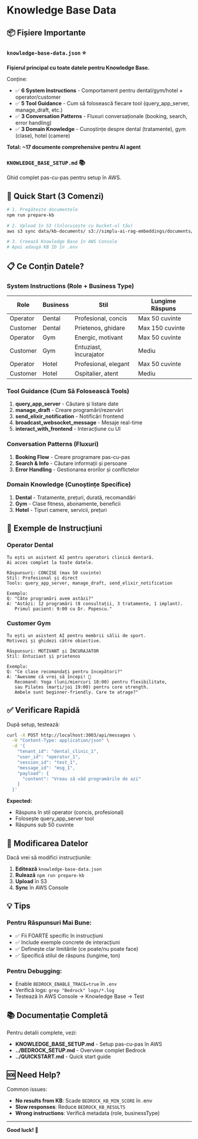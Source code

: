# Knowledge Base Data

## 📦 Fișiere Importante

### `knowledge-base-data.json` ⭐
**Fișierul principal cu toate datele pentru Knowledge Base.**

Conține:
- ✅ **6 System Instructions** - Comportament pentru dental/gym/hotel × operator/customer
- ✅ **5 Tool Guidance** - Cum să folosească fiecare tool (query_app_server, manage_draft, etc.)
- ✅ **3 Conversation Patterns** - Fluxuri conversaționale (booking, search, error handling)
- ✅ **3 Domain Knowledge** - Cunoștințe despre dental (tratamente), gym (clase), hotel (camere)

**Total: ~17 documente comprehensive pentru AI agent**

### `KNOWLEDGE_BASE_SETUP.md` 📚
Ghid complet pas-cu-pas pentru setup în AWS.

## 🚀 Quick Start (3 Comenzi)

```bash
# 1. Pregătește documentele
npm run prepare-kb

# 2. Upload în S3 (înlocuiește cu bucket-ul tău)
aws s3 sync data/kb-documents/ s3://simplu-ai-rag-embeddings/documents/

# 3. Creează Knowledge Base în AWS Console
# Apoi adaugă KB ID în .env
```

## 📋 Ce Conțin Datele?

### System Instructions (Role + Business Type)

| Role | Business | Stil | Lungime Răspuns |
|------|----------|------|----------------|
| Operator | Dental | Profesional, concis | Max 50 cuvinte |
| Customer | Dental | Prietenos, ghidare | Max 150 cuvinte |
| Operator | Gym | Energic, motivant | Max 50 cuvinte |
| Customer | Gym | Entuziast, încurajator | Mediu |
| Operator | Hotel | Profesional, elegant | Max 50 cuvinte |
| Customer | Hotel | Ospitalier, atent | Mediu |

### Tool Guidance (Cum Să Folosească Tools)

1. **query_app_server** - Căutare și listare date
2. **manage_draft** - Creare programări/rezervări
3. **send_elixir_notification** - Notificări frontend
4. **broadcast_websocket_message** - Mesaje real-time
5. **interact_with_frontend** - Interacțiune cu UI

### Conversation Patterns (Fluxuri)

1. **Booking Flow** - Creare programare pas-cu-pas
2. **Search & Info** - Căutare informații și persoane
3. **Error Handling** - Gestionarea erorilor și conflictelor

### Domain Knowledge (Cunoștințe Specifice)

1. **Dental** - Tratamente, prețuri, durată, recomandări
2. **Gym** - Clase fitness, abonamente, beneficii
3. **Hotel** - Tipuri camere, servicii, prețuri

## 🎯 Exemple de Instrucțiuni

### Operator Dental
```
Tu ești un asistent AI pentru operatori clinică dentară.
Ai acces complet la toate datele.

Răspunsuri: CONCISE (max 50 cuvinte)
Stil: Profesional și direct
Tools: query_app_server, manage_draft, send_elixir_notification

Exemplu:
Q: "Câte programări avem astăzi?"
A: "Astăzi: 12 programări (8 consultații, 3 tratamente, 1 implant). 
   Primul pacient: 9:00 cu Dr. Popescu."
```

### Customer Gym
```
Tu ești un asistent AI pentru membrii sălii de sport.
Motivezi și ghidezi către obiective.

Răspunsuri: MOTIVANT și ÎNCURAJATOR
Stil: Entuziast și prietenos

Exemplu:
Q: "Ce clase recomandați pentru începători?"
A: "Awesome că vrei să începi! 🌟 
   Recomand: Yoga (luni/miercuri 18:00) pentru flexibilitate,
   sau Pilates (marți/joi 19:00) pentru core strength.
   Ambele sunt beginner-friendly. Care te atrage?"
```

## ✅ Verificare Rapidă

După setup, testează:

```bash
curl -X POST http://localhost:3003/api/messages \
  -H "Content-Type: application/json" \
  -d '{
    "tenant_id": "dental_clinic_1",
    "user_id": "operator_1",
    "session_id": "test_1",
    "message_id": "msg_1",
    "payload": {
      "content": "Vreau să văd programările de azi"
    }
  }'
```

**Expected:**
- Răspuns în stil operator (concis, profesional)
- Folosește query_app_server tool
- Răspuns sub 50 cuvinte

## 📝 Modificarea Datelor

Dacă vrei să modifici instrucțiunile:

1. **Editează** `knowledge-base-data.json`
2. **Rulează** `npm run prepare-kb`
3. **Upload** în S3
4. **Sync** în AWS Console

## 💡 Tips

### Pentru Răspunsuri Mai Bune:
- ✅ Fii FOARTE specific în instrucțiuni
- ✅ Include exemple concrete de interacțiuni
- ✅ Definește clar limitările (ce poate/nu poate face)
- ✅ Specifică stilul de răspuns (lungime, ton)

### Pentru Debugging:
- Enable `BEDROCK_ENABLE_TRACE=true` în `.env`
- Verifică logs: `grep "Bedrock" logs/*.log`
- Testează în AWS Console → Knowledge Base → Test

## 📚 Documentație Completă

Pentru detalii complete, vezi:
- **KNOWLEDGE_BASE_SETUP.md** - Setup pas-cu-pas în AWS
- **../BEDROCK_SETUP.md** - Overview complet Bedrock
- **../QUICKSTART.md** - Quick start guide

## 🆘 Need Help?

Common issues:
- **No results from KB**: Scade `BEDROCK_KB_MIN_SCORE` în .env
- **Slow responses**: Reduce `BEDROCK_KB_RESULTS`
- **Wrong instructions**: Verifică metadata (role, businessType)

---

**Good luck! 🚀**


